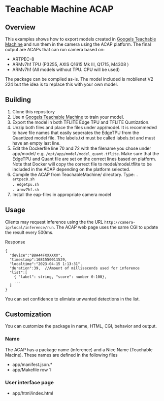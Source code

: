 # Teachable Machine ACAP

## Overview
This examples shows how to export models created in [Googels Teachable Machine](https://teachablemachine.withgoogle.com/) and run them in the camera using the ACAP platform.
The final output are ACAPs that can run camera based on:
* ARTPEC-8
* ARMv7hf TPU (P3255, AXIS Q1615 Mk III, Q1715, M4308 )
* ARMv7hf (All models without TPU.  CPU will be used)

The package can be compiled as-is.  The model included is mobilenet V2 224 but the idea is to replace this with your own model.

## Building
1. Clone this repository
2. Use n [Googels Teachable Machine](https://teachablemachine.withgoogle.com/) to train your model.
3. Export the model in both TFLITE Edge TPU and TFLITE Quntization.
4. Unzip both files and place the files under app/model. 
It is recommeded to have file names that easily seperates the EdgeTPU from the Quantized model file.  The labels.txt must be called labels.txt and must have an empty last line.
5. Edit the Dockerfile line 70 and 72 with the filename you chose under app/model/ e.g. ```/opt/app/model/model_quant.tflite```.  Make sure that the EdgeTPU and Quant file are set on the correct lines based on platform.  Note that Docker will copy the correct file to model/model.tflite to be included in the ACAP depending on the platform selected.
6. Compile the ACAP from TeachableMachine/ directory.  Type:
   ```. artpec8.sh```  
   ```. edgetpu.sh```  
   ```. armv7hf.sh```
7. Install the eap-files in appropriate camera model
 
 ## Usage
Clients may request inference using the the URL ```http://camera-ip/local/inference/run```.  The ACAP web page uses the same CGI to update the result every 500ms. 

Response 

```
{
  "device":"B8A44FXXXXXX",
  "timestamp":1681550011529,
  "localtime":"2023-04-15 1:13:31",
  "duration":39,  //Amount of milliseconds used for inference
  "list":[
    { "label": string, "score": number 0-100},
    ...
  ]
}
```
You can set confidence to elimiate unwanted detections in the list.

## Customization
You can customize the package in name, HTML, CGI, behavior and output.

### Name
The ACAP has a package name (inference) and a Nice Name (Teachable Macine).  These names are defined in the following files
* app/manifest.json.*
* app/Makefile row 1

### User interface page
* app/html/index.html

